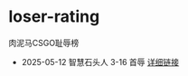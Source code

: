 # loser-rating
肉泥马CSGO耻辱榜

- 2025-05-12 智慧石头人 3-16 首辱
  [详细链接](https://github.com/rounima/loser-rating/issues/2)
